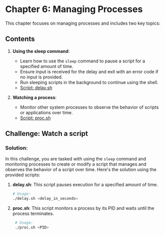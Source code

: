 # Chapter 6: Managing Processes

This chapter focuses on managing processes and includes two key topics:

## Contents

1. **Using the sleep command**:
   - Learn how to use the `sleep` command to pause a script for a specified amount of time.
   - Ensure input is received for the delay and exit with an error code if no input is provided.
   - Run sleeping scripts in the background to continue using the shell.
   - [Script: delay.sh](delay.sh)

2. **Watching a process**:
   - Monitor other system processes to observe the behavior of scripts or applications over time.
   - [Script: proc.sh](proc.sh)

## Challenge: Watch a script

### Solution:

In this challenge, you are tasked with using the `sleep` command and monitoring processes to create or modify a script that manages and observes the behavior of a script over time. Here's the solution using the provided scripts:

1. **delay.sh**: This script pauses execution for a specified amount of time.
   ```bash
   # Usage:
   ./delay.sh <delay_in_seconds>
2. **proc.sh**: This script monitors a process by its PID and waits until the process terminates.
   ```bash
    # Usage:
    ./proc.sh <PID>